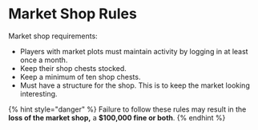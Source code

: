 # Market Shop Rules

Market shop requirements:

* Players with market plots must maintain activity by logging in at least once a month.
* Keep their shop chests stocked.
* Keep a minimum of ten shop chests.
* Must have a structure for the shop. This is to keep the market looking interesting.

{% hint style="danger" %}
Failure to follow these rules may result in the **loss of the market shop,** a **$100,000 fine or both**.
{% endhint %}
